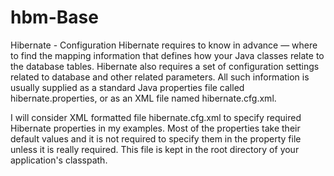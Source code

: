 # hbm-Base
Hibernate - Configuration
Hibernate requires to know in advance — where to find the mapping information that defines how your Java classes relate to the database tables. Hibernate also requires a set of configuration settings related to database and other related parameters. All such information is usually supplied as a standard Java properties file called hibernate.properties, or as an XML file named hibernate.cfg.xml.

I will consider XML formatted file hibernate.cfg.xml to specify required Hibernate properties in my examples. Most of the properties take their default values and it is not required to specify them in the property file unless it is really required. This file is kept in the root directory of your application's classpath.
